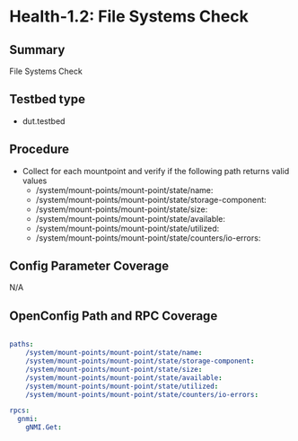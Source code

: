 # Health-1.2: File Systems Check

## Summary

File Systems Check

## Testbed type

*    dut.testbed

## Procedure

* Collect for each mountpoint and verify if the following path returns valid values
    *    /system/mount-points/mount-point/state/name:
    *    /system/mount-points/mount-point/state/storage-component:
    *    /system/mount-points/mount-point/state/size:
    *    /system/mount-points/mount-point/state/available:
    *    /system/mount-points/mount-point/state/utilized:
    *    /system/mount-points/mount-point/state/counters/io-errors:

## Config Parameter Coverage

N/A

## OpenConfig Path and RPC Coverage

```yaml

paths:
    /system/mount-points/mount-point/state/name:
    /system/mount-points/mount-point/state/storage-component:
    /system/mount-points/mount-point/state/size:
    /system/mount-points/mount-point/state/available:
    /system/mount-points/mount-point/state/utilized:
    /system/mount-points/mount-point/state/counters/io-errors:

rpcs:
  gnmi:
    gNMI.Get:
```

